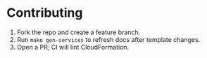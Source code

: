 # Contributing

1. Fork the repo and create a feature branch.
2. Run `make gen-services` to refresh docs after template changes.
3. Open a PR; CI will lint CloudFormation.
